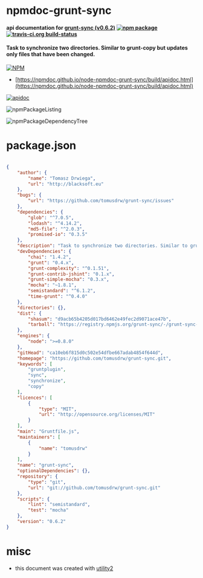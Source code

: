 # npmdoc-grunt-sync

#### api documentation for  [grunt-sync (v0.6.2)](https://github.com/tomusdrw/grunt-sync.git)  [![npm package](https://img.shields.io/npm/v/npmdoc-grunt-sync.svg?style=flat-square)](https://www.npmjs.org/package/npmdoc-grunt-sync) [![travis-ci.org build-status](https://api.travis-ci.org/npmdoc/node-npmdoc-grunt-sync.svg)](https://travis-ci.org/npmdoc/node-npmdoc-grunt-sync)

#### Task to synchronize two directories. Similar to grunt-copy but updates only files that have been changed.

[![NPM](https://nodei.co/npm/grunt-sync.png?downloads=true&downloadRank=true&stars=true)](https://www.npmjs.com/package/grunt-sync)

- [https://npmdoc.github.io/node-npmdoc-grunt-sync/build/apidoc.html](https://npmdoc.github.io/node-npmdoc-grunt-sync/build/apidoc.html)

[![apidoc](https://npmdoc.github.io/node-npmdoc-grunt-sync/build/screenCapture.buildCi.browser.%252Ftmp%252Fbuild%252Fapidoc.html.png)](https://npmdoc.github.io/node-npmdoc-grunt-sync/build/apidoc.html)

![npmPackageListing](https://npmdoc.github.io/node-npmdoc-grunt-sync/build/screenCapture.npmPackageListing.svg)

![npmPackageDependencyTree](https://npmdoc.github.io/node-npmdoc-grunt-sync/build/screenCapture.npmPackageDependencyTree.svg)



# package.json

```json

{
    "author": {
        "name": "Tomasz Drwiega",
        "url": "http://blacksoft.eu"
    },
    "bugs": {
        "url": "https://github.com/tomusdrw/grunt-sync/issues"
    },
    "dependencies": {
        "glob": "^7.0.5",
        "lodash": "^4.14.2",
        "md5-file": "^2.0.3",
        "promised-io": "0.3.5"
    },
    "description": "Task to synchronize two directories. Similar to grunt-copy but updates only files that have been changed.",
    "devDependencies": {
        "chai": "1.4.2",
        "grunt": "0.4.x",
        "grunt-complexity": "^0.1.51",
        "grunt-contrib-jshint": "0.1.x",
        "grunt-simple-mocha": "0.3.x",
        "mocha": "~1.8.1",
        "semistandard": "^6.1.2",
        "time-grunt": "^0.4.0"
    },
    "directories": {},
    "dist": {
        "shasum": "d9acb65b4205d017bd6462e49fec2d9071ace47b",
        "tarball": "https://registry.npmjs.org/grunt-sync/-/grunt-sync-0.6.2.tgz"
    },
    "engines": {
        "node": ">=0.8.0"
    },
    "gitHead": "ca10eb6f815d0c502e54dfbe667adab4854f644d",
    "homepage": "https://github.com/tomusdrw/grunt-sync.git",
    "keywords": [
        "gruntplugin",
        "sync",
        "synchronize",
        "copy"
    ],
    "licences": [
        {
            "type": "MIT",
            "url": "http://opensource.org/licenses/MIT"
        }
    ],
    "main": "Gruntfile.js",
    "maintainers": [
        {
            "name": "tomusdrw"
        }
    ],
    "name": "grunt-sync",
    "optionalDependencies": {},
    "repository": {
        "type": "git",
        "url": "git://github.com/tomusdrw/grunt-sync.git"
    },
    "scripts": {
        "lint": "semistandard",
        "test": "mocha"
    },
    "version": "0.6.2"
}
```



# misc
- this document was created with [utility2](https://github.com/kaizhu256/node-utility2)

